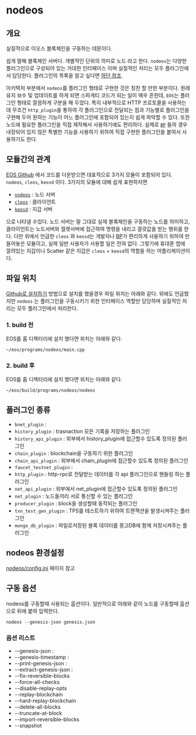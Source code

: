 # nodeos

## 개요

실질적으로 이오스 블록체인을 구동하는 데몬이다.

쉽게 말해 블록체인 서버다. 개별적인 단위의 의미로 노드 라고 한다.  `nodeos`는 다양한 플러그인으로 구성되어 있는 거대한 인터페이스 이며 실질적인 처리는 모두 플러그인에서 담당한다. 플러그인의 목록을 알고 싶다면 [하단 참조](nodeos.md#undefined-3).

아키텍처 부분에서 `nodeos`를 플러그인 형태로 구현한 것은 칭찬 할 만한 부분이다. 원래 유지 보수 및 업데이트를 하게 되면 스파게티 코드가 되는 일이 매우 흔한데, `EOS`는 플러그인 형태로 깔끔하게 구분을 해 두었다. 특히 내부적으로 HTTP 프로토콜을 사용하는데 무조건 `http_plugin`을 통하여 각 플러그인으로 전달되는 점과 기능별로 플러그인을 구현해 두어 원하는 기능이 어느 플러그인에 포함되어 있는지 쉽게 파악할 수 있다. 또한 노드에 필요한 플러그인을 직접 제작해서 사용하기에도 편리하다. 실제로 [`BP`](../b/bp.md) 들의 경우 내장되어 있지 않은 특별한 기능을 사용하기 위하여 직접 구현한 플러그인을 붙여서 사용하기도 한다.

## 모듈간의 관계

[EOS Github](https://github.com/EOSIO/eos) 에서 코드를 다운받으면 대표적으로 3가지 모듈이 포함되어 있다. `nodeos`, `cleos`, `keosd` 이다. 3가지의 모듈에 대해 쉽게 표현하자면

* [`nodeos`](nodeos.md) : 노드 서버
* [`cleos`](../c/cleos.md) : 클라이언트
* [`keosd`](../k/keosd.md) : 지갑 서버

으로 나타낼 수있다. 노드 서버는 말 그대로 실제 블록체인을 구동하는 노드를 의미하고, 클라이언트는 노드서버와 월렛서버에 접근하여 명령을 내리고 결괏값을 받는 행위를 한다. 다만 위에서 언급한 `cleos` 와 `keosd`는 개발자나 [BP](../b/bp.md)가  편리하게 사용하기 위하여 만들어놓은 모듈이고, 실제 일반 사용자가 사용할 일은 전혀 없다. 그렇기에 휴대폰 앱에 깔려있는 지갑이나 Scatter 같은 지갑은  `cleos` + `keosd`의 역할을 하는 어플리케이션이다.

## 파일 위치

[Github로 설치하기](../../tutorial/eos-install/github.md) 방법으로 설치를 했을경우 파일 위치는 아래와 같다. 위에도 언급했지만 `nodeos` 는 플러그인을 구동시키기 위한 인터페이스 역할만 담당하며 실질적인 처리는 모두 플러그인에서 처리한다.

### 1. build 전

EOS를 홈 디렉터리에 설치 했다면 위치는 아래와 같다.

```text
~/eos/programs/nodeos/main.cpp
```

### 2. build 후

EOS를 홈 디렉터리에 설치 했다면 위치는 아래와 같다.

```text
~/eos/build/programs/nodeos/nodeos
```

## 플러그인 종류

* `bnet_plugin` : 
* `history_plugin` : trasnaction 모든 기록을 저장하는 플러그인
* `history_api_plugin` : 외부에서 history\_plugin에 접근할수 있도록 정의된 플러그인
* `chain_plugin` : blockchain을 구동하기 위한 플러그인
* `chain_api_plugin` : 외부에서 chain\_plugin에 접근할수 있도록 정의된 플러그인
* `faucet_testnet_plugin` : 
* `http_plugin` : http-rpc로 전달받는 데이터를 각 api 플러그인으로 핸들링 하는 플러그인
* `net_api_plugin` : 외부에서 net\_plugin에 접근할수 있도록 정의된 플러그인
* `net_plugin` : 노드들끼리 서로 통신할 수 있는 플러그인
* `producer_plugin` : block을 생성할때 동작되는 플러그인
* `txn_test_gen_plugin` : TPS를 테스트하기 위하여 트랜잭션을 발생시켜주는 플러그인
* `mongo_db_plugin` : 파일로저장된 블록 데이터를 몽고DB에 함께 저장시켜주는 플러그인

## nodeos 환경설정

[nodeos/config.ini](nodeos-config.ini.md) 페이지 참고

## 구동 옵션

nodeos를 구동할때 사용되는 옵션이다. 일반적으로 아래와 같이 노드를 구동할때 옵션으로 뒤에 붙여 입력한다.

```text
nodeos --genesis-json genesis.json 
```

### 옵션 리스트

* --genesis-json : 
* --genesis-timestamp : 
* --print-genesis-json : 
* --extract-genesis-json :
* --fix-reversible-blocks
* --force-all-checks
* --disable-replay-opts
*  --replay-blockchain
* --hard-replay-blockchain
* --delete-all-blocks
* --truncate-at-block
* --import-reversible-blocks
* --snapshot



